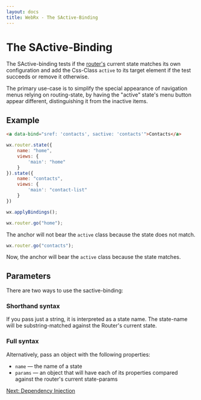 ```yaml
---
layout: docs
title: WebRx - The SActive-Binding
---
```

# The SActive-Binding

The SActive-binding tests if the [router's](/docs/routing-overview.html#start) current state matches its own configuration
and add the Css-Class <code>active</code> to its target element if the test succeeds or remove it otherwise. 

The primary use-case is to simplify the special appearance of navigation menus relying on routing-state, by having the "active" state's menu 
button appear different, distinguishing it from the inactive items.

## Example

```html
<a data-bind="sref: 'contacts', sactive: 'contacts'">Contacts</a>
```
 
```javascript
wx.router.state({
    name: "home",
    views: {
        'main': "home"
    }
}).state({
    name: "contacts",
    views: {
        'main': "contact-list"
    }
})

wx.applyBindings();

wx.router.go("home");
```

The anchor will not bear the <code>active</code> class because the state does not match.

```javascript
wx.router.go("contacts");
```

Now, the anchor will bear the <code>active</code> class because the state matches.


## Parameters

There are two ways to use the sactive-binding:

### Shorthand syntax

If you pass just a string, it is interpreted as a state name. The state-name will be substring-matched against the Router's
current state.

### Full syntax

Alternatively, pass an object with the following properties:

- <code>name</code> — the name of a state
- <code>params</code> — an object that will have each of its properties compared against the router's current state-params

<a class="next-topic" href="/docs/dependency-injection-overview.html#start">Next: Dependency Injection</a>
